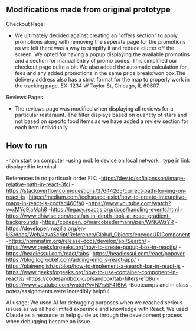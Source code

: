 ## Modifications made from original prototype
Checkout Page:
- We ultimately decided against creating an "offers section" to apply promotions along with removing the seperate page for the 
promotions as we felt there was a way to simplify it and reduce clutter off the screen. We opted for having a popup displaying the
available promotins and a section for manual entry of promo codes. This simplified our checkout page quite a bit.
We also added the automatic calculation for fees and any added promotions in the same price breakdwon box.The delivery address also has a strict format for the map to properly work in the tracking page. EX: 1234 W Taylor St, Chicago, IL 60607.

Reviews Pages
- The reviews page was modified when displaying all reviews for a particular restaraunt. The filter displays based on quantity of stars and not based on specifc food items as we have added a review section for each item individually. 

## How to run
-npm start on computer
-using mobile device on local network : type in link displayed in terminal

References in no particualr order FIX:
-https://dev.to/sofiajonsson/image-relative-path-in-react-3fci
-https://stackoverflow.com/questions/37644265/correct-path-for-img-on-react-js
-https://medium.com/techspace-usict/how-to-create-interactive-maps-in-react-js-ccdfad460fa0
-https://www.youtube.com/watch?v=xMYo9jaMah8
-https://legacy.reactjs.org/docs/handling-events.html
-https://www.dhiwise.com/post/an-in-depth-look-at-react-gradient-backgrounds
-https://codepen.io/marcobiedermann/pen/WNGWzYR
-https://developer.mozilla.org/en-US/docs/Web/JavaScript/Reference/Global_Objects/encodeURIComponent
-https://nominatim.org/release-docs/develop/api/Search/
-https://www.geeksforgeeks.org/how-to-create-popup-box-in-reactjs/
-https://headlessui.com/react/tabs
-https://headlessui.com/react/popover
-https://blog.logrocket.com/adding-emojis-react-app/
-https://plainenglish.io/blog/how-to-implement-a-search-bar-in-react-js
-https://www.geeksforgeeks.org/how-to-use-container-component-in-reactjs/
-https://codesandbox.io/p/sandbox/tab-filters-e1d8u
-https://www.youtube.com/watch?v=N7rs5F4f6FA
-Bootcamps and in class notes/assignments were incredibly helpful

AI usage:
We used AI for debugging purposes when we reached serious issues as we all had limited experince and knowledge with React. We used Claude as a resource to help guide us through the development process when debugging became an issue. 

